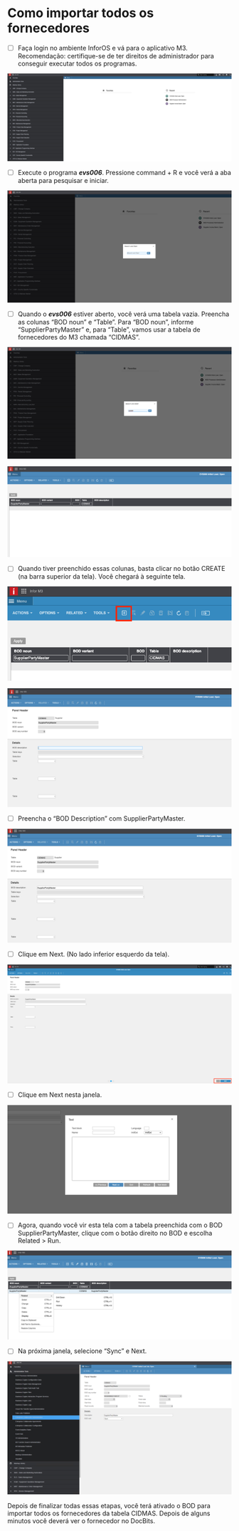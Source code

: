 # Como importar todos os fornecedores

* [ ] Faça login no ambiente InforOS e vá para o aplicativo M3. Recomendação: certifique-se de ter direitos de administrador para conseguir executar todos os programas.

![](https://raw.githubusercontent.com/Fellow-Consulting-AG/docbits/refs/heads/main/readme/.gitbook/assets/6cf93500-2e90-4cfc-a9fb-5873e5dcb953.png)

* [ ] Execute o programa _**evs006**_. Pressione command + R e você verá a aba aberta para pesquisar e iniciar.

![](https://raw.githubusercontent.com/Fellow-Consulting-AG/docbits/refs/heads/main/readme/.gitbook/assets/f77b242e-eb2f-43b6-8a2e-03d264198e0c.png)

* [ ] Quando o _**evs006**_ estiver aberto, você verá uma tabela vazia. Preencha as colunas “BOD noun” e “Table”. Para “BOD noun”, informe “SupplierPartyMaster” e, para “Table”, vamos usar a tabela de fornecedores do M3 chamada “CIDMAS”.

![](https://raw.githubusercontent.com/Fellow-Consulting-AG/docbits/refs/heads/main/readme/.gitbook/assets/827a9dbb-c974-4da7-9bd3-f8e87adad60f.png)

![](https://raw.githubusercontent.com/Fellow-Consulting-AG/docbits/refs/heads/main/readme/.gitbook/assets/e30c7b86-dcfb-41d2-bd32-447b60e4581b.png)

* [ ] Quando tiver preenchido essas colunas, basta clicar no botão CREATE (na barra superior da tela). Você chegará à seguinte tela.

![](https://raw.githubusercontent.com/Fellow-Consulting-AG/docbits/refs/heads/main/readme/.gitbook/assets/30eee6b2-24ed-4e1f-8812-1304e7dede8e.png)

![](https://raw.githubusercontent.com/Fellow-Consulting-AG/docbits/refs/heads/main/readme/.gitbook/assets/461b72d3-d576-4c92-95c2-d175183088af.png)

* [ ] Preencha o “BOD Description” com SupplierPartyMaster.

![](https://raw.githubusercontent.com/Fellow-Consulting-AG/docbits/refs/heads/main/readme/.gitbook/assets/4dc345a8-8eca-4e03-800a-37a670f8792e.png)

* [ ] Clique em Next. (No lado inferior esquerdo da tela).

![](https://raw.githubusercontent.com/Fellow-Consulting-AG/docbits/refs/heads/main/readme/.gitbook/assets/315aa54b-f0bd-4057-a1ed-e476c9000725.png)

* [ ] Clique em Next nesta janela.

![](https://raw.githubusercontent.com/Fellow-Consulting-AG/docbits/refs/heads/main/readme/.gitbook/assets/c0ff3fe1-a393-43cc-96a5-3e0cb1d878b7.png)

* [ ] Agora, quando você vir esta tela com a tabela preenchida com o BOD SupplierPartyMaster, clique com o botão direito no BOD e escolha Related > Run.

![](https://raw.githubusercontent.com/Fellow-Consulting-AG/docbits/refs/heads/main/readme/.gitbook/assets/d819fdd5-5b4a-48ef-9412-f211c0d2355f.png)

* [ ] Na próxima janela, selecione “Sync” e Next.

![](https://raw.githubusercontent.com/Fellow-Consulting-AG/docbits/refs/heads/main/readme/.gitbook/assets/8fbed442-7deb-4c1e-9295-5038fe124331.png)

Depois de finalizar todas essas etapas, você terá ativado o BOD para importar todos os fornecedores da tabela CIDMAS. Depois de alguns minutos você deverá ver o fornecedor no DocBits.
